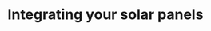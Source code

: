---
title: "Integrating your solar panels"
description: "Learn how to add information about your solar panels to Home Assistant home energy management."
---